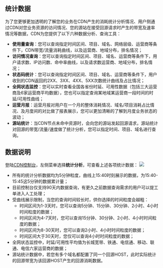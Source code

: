 ## 统计数据

为了您更够更加透明的了解您的业务在CDN产生的消耗统计分析情况、用户侧通过CDN对您业务资源的访问情况、您的源站在接受回源请求时产生的带宽及速率情况等数据，CDN为您提供了以下六种数据分析、查询工具：

+ **使用量查询**：您可以查询指定时间区间、项目、域名、网络层级、运营商等条件下，CDN带宽/流量消耗曲线，以及运营商、地域分布，排名情况；
+ **访问情况查询**：您可以查询指定时间区间、项目、域名、运营商等条件下，用户请求数、IP访问数、命中率曲线，以及请求数运营商、地域分布，排名情况；
+ **状态码统计**：您可以查询指定时间区间、项目、域名、运营商等条件下，用户收到的CDN返回的2XX、3XX、4XX、5XX次数统计曲线及占比情况；
+ **全网状态监控**：您可以实时查看全国各省份时延、可用性数据（包括三大运营商及6家运营商平均数据），您也可以指定查询某地域某运营商一段时间的时延/可用性曲线；
+ **运营月报**：运营月报对用户在一个月的整体消耗情况、域名/项目消耗占比情况、及月度间的对比做了报表展示，您可以更加清晰的了解到月度业务状态的波动；
+ **源站统计**：当CDN节点未命中资源时，会向您的源站发起回源请求，源站统计对回源的带宽/流量/速度做了统计分析，您可以指定时间、项目、域名进行查询。

## 数据说明
登陆[CDN控制台](https://console.qcloud.com/cdn)，左侧菜单选择**统计分析**，可查看上述各项统计数据：
![](https://mccdn.qcloud.com/static/img/67573334232bfb7e1e7d938148ed23e6/image.png)

+ 所有的统计分析数据均为5分钟粒度，曲线上15:40时刻展示的数据，为15:40-15:45这5分钟的数据累计量；
+ 目前控制台仅支持90天内数据查询，有更久之前数据查询需求的用户可以提工单进入人工处理；
+ 受曲线展示限制，当您的查询时间较长时，供你选择的时间粒度会越粗：
	+ 时间区间为1-3天时，您可以查询5分钟、15分钟、30分钟、2小时、4小时时间粒度的数据；
	+ 时间区间为4-7天时，您可以查询15分钟、30分钟、2小时、4小时时间粒度的数据；
	+ 时间区间为8-30天时，您可以查询2小时、4小时时间粒度的数据；
	+ 时间区间大于30天时，您仅可以查询4小时时间粒度的数据；
+ 全网状态监控中，时延/可用性平均值为长城宽带、铁通、电信通、移动、联通、电信六家运营商的数据；
+ 源站统计数据中，若您有多个域名都配置了同一个回源HOST，此时实际统计的回源带宽为该回源HOST产生的回源消耗数据。










